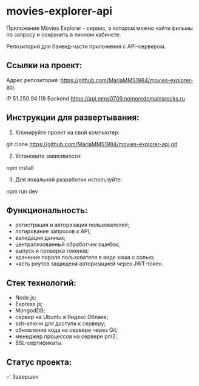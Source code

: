 # movies-explorer-api

Приложение Movies Explorer - сервис, в котором можно найти фильмы по запросу и сохранить в личном кабинете.

Репозиторий для бэкенд-части приложения с API-сервером.

## Ссылки на проект:

Адрес репозитория: https://github.com/MariaMMS1984/movies-explorer-api.

IP 51.250.94.118
Backend https://api.mms0709.nomoredomainsrocks.ru

## Инструкции для развертывания:

1. Клонируйте проект на свой компьютер:

git clone https://github.com/MariaMMS1984/movies-explorer-api.git

2. Установите зависимости:

npm install

3. Для локальной разработки используйте:

npm run dev

## Функциональность:
- регистрация и авторизация пользователей;
- логирование запросов к API;
- валидация данных;
- централизованный обработчик ошибок;
- выпуск и проверка токенов;
- хранение пароля пользователя в виде хэша с солью;
- часть роутов защищена авторизацией через JWT-токен.

## Стек технологий:
- Node.js;
- Express.js;
- MongodDB;
- сервер на Ubuntu в Яндекс.Облаке;
- ssh-ключи для доступа к серверу;
- обновление кода на сервере через Git;
- менеджер процессов на сервере pm2;
- SSL-сертификаты.

## Статус проекта:
✅ Завершен
